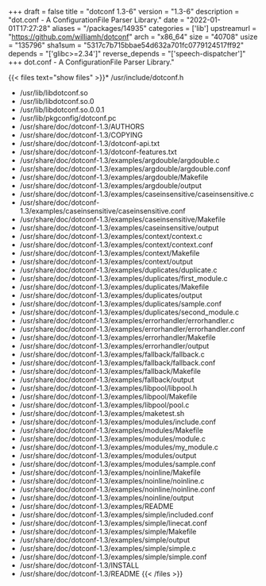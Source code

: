 +++
draft = false
title = "dotconf 1.3-6"
version = "1.3-6"
description = "dot.conf - A ConfigurationFile Parser Library."
date = "2022-01-01T17:27:28"
aliases = "/packages/14935"
categories = ['lib']
upstreamurl = "https://github.com/williamh/dotconf"
arch = "x86_64"
size = "40708"
usize = "135796"
sha1sum = "5317c7b715bbae54d632a701fc0779124517ff92"
depends = "['glibc>=2.34']"
reverse_depends = "['speech-dispatcher']"
+++
dot.conf - A ConfigurationFile Parser Library."

{{< files text="show files" >}}* /usr/include/dotconf.h
* /usr/lib/libdotconf.so
* /usr/lib/libdotconf.so.0
* /usr/lib/libdotconf.so.0.0.1
* /usr/lib/pkgconfig/dotconf.pc
* /usr/share/doc/dotconf-1.3/AUTHORS
* /usr/share/doc/dotconf-1.3/COPYING
* /usr/share/doc/dotconf-1.3/dotconf-api.txt
* /usr/share/doc/dotconf-1.3/dotconf-features.txt
* /usr/share/doc/dotconf-1.3/examples/argdouble/argdouble.c
* /usr/share/doc/dotconf-1.3/examples/argdouble/argdouble.conf
* /usr/share/doc/dotconf-1.3/examples/argdouble/Makefile
* /usr/share/doc/dotconf-1.3/examples/argdouble/output
* /usr/share/doc/dotconf-1.3/examples/caseinsensitive/caseinsensitive.c
* /usr/share/doc/dotconf-1.3/examples/caseinsensitive/caseinsensitive.conf
* /usr/share/doc/dotconf-1.3/examples/caseinsensitive/Makefile
* /usr/share/doc/dotconf-1.3/examples/caseinsensitive/output
* /usr/share/doc/dotconf-1.3/examples/context/context.c
* /usr/share/doc/dotconf-1.3/examples/context/context.conf
* /usr/share/doc/dotconf-1.3/examples/context/Makefile
* /usr/share/doc/dotconf-1.3/examples/context/output
* /usr/share/doc/dotconf-1.3/examples/duplicates/duplicate.c
* /usr/share/doc/dotconf-1.3/examples/duplicates/first_module.c
* /usr/share/doc/dotconf-1.3/examples/duplicates/Makefile
* /usr/share/doc/dotconf-1.3/examples/duplicates/output
* /usr/share/doc/dotconf-1.3/examples/duplicates/sample.conf
* /usr/share/doc/dotconf-1.3/examples/duplicates/second_module.c
* /usr/share/doc/dotconf-1.3/examples/errorhandler/errorhandler.c
* /usr/share/doc/dotconf-1.3/examples/errorhandler/errorhandler.conf
* /usr/share/doc/dotconf-1.3/examples/errorhandler/Makefile
* /usr/share/doc/dotconf-1.3/examples/errorhandler/output
* /usr/share/doc/dotconf-1.3/examples/fallback/fallback.c
* /usr/share/doc/dotconf-1.3/examples/fallback/fallback.conf
* /usr/share/doc/dotconf-1.3/examples/fallback/Makefile
* /usr/share/doc/dotconf-1.3/examples/fallback/output
* /usr/share/doc/dotconf-1.3/examples/libpool/libpool.h
* /usr/share/doc/dotconf-1.3/examples/libpool/Makefile
* /usr/share/doc/dotconf-1.3/examples/libpool/pool.c
* /usr/share/doc/dotconf-1.3/examples/maketest.sh
* /usr/share/doc/dotconf-1.3/examples/modules/include.conf
* /usr/share/doc/dotconf-1.3/examples/modules/Makefile
* /usr/share/doc/dotconf-1.3/examples/modules/module.c
* /usr/share/doc/dotconf-1.3/examples/modules/my_module.c
* /usr/share/doc/dotconf-1.3/examples/modules/output
* /usr/share/doc/dotconf-1.3/examples/modules/sample.conf
* /usr/share/doc/dotconf-1.3/examples/noinline/Makefile
* /usr/share/doc/dotconf-1.3/examples/noinline/noinline.c
* /usr/share/doc/dotconf-1.3/examples/noinline/noinline.conf
* /usr/share/doc/dotconf-1.3/examples/noinline/output
* /usr/share/doc/dotconf-1.3/examples/README
* /usr/share/doc/dotconf-1.3/examples/simple/included.conf
* /usr/share/doc/dotconf-1.3/examples/simple/linecat.conf
* /usr/share/doc/dotconf-1.3/examples/simple/Makefile
* /usr/share/doc/dotconf-1.3/examples/simple/output
* /usr/share/doc/dotconf-1.3/examples/simple/simple.c
* /usr/share/doc/dotconf-1.3/examples/simple/simple.conf
* /usr/share/doc/dotconf-1.3/INSTALL
* /usr/share/doc/dotconf-1.3/README
{{< /files >}}